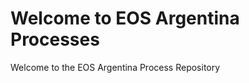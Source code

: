<!-- TITLE: EOS Argentina Process Repository -->
<!-- SUBTITLE: This wiki is intended to communicate the criteria and processed behing EOS Argentina decision making and processes -->

# Welcome to EOS Argentina Processes

Welcome to the EOS Argentina Process Repository

